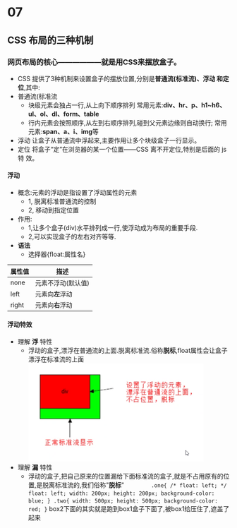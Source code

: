 # 07
## CSS 布局的三种机制
### 网页布局的核心——————就是用CSS来摆放盒子。
+ CSS 提供了3种机制来设置盒子的摆放位置,分别是**普通流(标准流)、浮动
和定位**,其中: 
+ 普通流(标准流
    + 块级元素会独占一行,从上向下顺序排列
    常用元素:**div、hr、p、h1~h6、ul、ol、dl、form、table** 
    + 行内元素会按照顺序,从左到右顺序排列,碰到父元素边缘则自动换行; 常用元素:**span、a、i、img**等
+ 浮动
让盒子从普通流中浮起来,主要作用让多个块级盒子一行显示。
+ 定位
将盒子“定”在浏览器的某一个位置——CSS 离不开定位,特别是后面的 js 特 效。

#### 浮动
+ 概念:元素的浮动是指设置了浮动属性的元素
    + 1, 脱离标准普通流的控制
    + 2, 移动到指定位置
+ 作用:
    + 1,让多个盒子(div)水平排列成一行,使浮动成为布局的重要手段.
    + 2,可以实现盒子的左右对齐等等.
+ **语法**
    + 选择器{float:属性名}

|属性值|描述|
|-|-|
|none|元素不浮动(默认值)|
|left|元素向**左**浮动|
|right|元素向**右**浮动|

#### 浮动特效
+ 理解 **浮** 特性
    + 浮动的盒子,漂浮在普通流的上面.脱离标准流.俗称**脱标**,float属性会让盒子漂浮在标准流的上面
![](../img/%E8%84%B1%E6%A0%87.png)
+ 理解 **漏** 特性
    + 浮动的盒子,把自己原来的位置漏给下面标准流的盒子,就是不占用原有的位置,是脱离标准流的,我们俗称"**脱标**"
`        .one{
            /* float: left; */
            float: left;
            width: 200px;
            height: 200px;
            background-color: blue;
        }
        .two{
            width: 500px;
            height: 500px;
            background-color: red;
        }`
box2下面的其实就是跑到box1盒子下面了,被box1给压住了,遮盖了起来